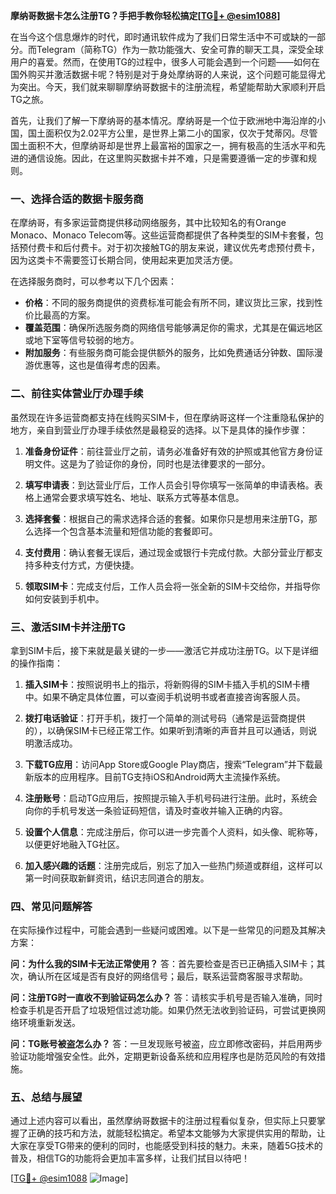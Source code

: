 **摩纳哥数据卡怎么注册TG？手把手教你轻松搞定[[TG💪+ @esim1088](https://t.me/s/esim1088)]**

在当今这个信息爆炸的时代，即时通讯软件成为了我们日常生活中不可或缺的一部分。而Telegram（简称TG）作为一款功能强大、安全可靠的聊天工具，深受全球用户的喜爱。然而，在使用TG的过程中，很多人可能会遇到一个问题——如何在国外购买并激活数据卡呢？特别是对于身处摩纳哥的人来说，这个问题可能显得尤为突出。今天，我们就来聊聊摩纳哥数据卡的注册流程，希望能帮助大家顺利开启TG之旅。

首先，让我们了解一下摩纳哥的基本情况。摩纳哥是一个位于欧洲地中海沿岸的小国，国土面积仅为2.02平方公里，是世界上第二小的国家，仅次于梵蒂冈。尽管国土面积不大，但摩纳哥却是世界上最富裕的国家之一，拥有极高的生活水平和先进的通信设施。因此，在这里购买数据卡并不难，只是需要遵循一定的步骤和规则。

### 一、选择合适的数据卡服务商

在摩纳哥，有多家运营商提供移动网络服务，其中比较知名的有Orange Monaco、Monaco Telecom等。这些运营商都提供了各种类型的SIM卡套餐，包括预付费卡和后付费卡。对于初次接触TG的朋友来说，建议优先考虑预付费卡，因为这类卡不需要签订长期合同，使用起来更加灵活方便。

在选择服务商时，可以参考以下几个因素：
- **价格**：不同的服务商提供的资费标准可能会有所不同，建议货比三家，找到性价比最高的方案。
- **覆盖范围**：确保所选服务商的网络信号能够满足你的需求，尤其是在偏远地区或地下室等信号较弱的地方。
- **附加服务**：有些服务商可能会提供额外的服务，比如免费通话分钟数、国际漫游优惠等，这也是值得考虑的因素。

### 二、前往实体营业厅办理手续

虽然现在许多运营商都支持在线购买SIM卡，但在摩纳哥这样一个注重隐私保护的地方，亲自到营业厅办理手续依然是最稳妥的选择。以下是具体的操作步骤：

1. **准备身份证件**：前往营业厅之前，请务必准备好有效的护照或其他官方身份证明文件。这是为了验证你的身份，同时也是法律要求的一部分。

2. **填写申请表**：到达营业厅后，工作人员会引导你填写一张简单的申请表格。表格上通常会要求填写姓名、地址、联系方式等基本信息。

3. **选择套餐**：根据自己的需求选择合适的套餐。如果你只是想用来注册TG，那么选择一个包含基本流量和短信功能的套餐即可。

4. **支付费用**：确认套餐无误后，通过现金或银行卡完成付款。大部分营业厅都支持多种支付方式，方便快捷。

5. **领取SIM卡**：完成支付后，工作人员会将一张全新的SIM卡交给你，并指导你如何安装到手机中。

### 三、激活SIM卡并注册TG

拿到SIM卡后，接下来就是最关键的一步——激活它并成功注册TG。以下是详细的操作指南：

1. **插入SIM卡**：按照说明书上的指示，将新购得的SIM卡插入手机的SIM卡槽中。如果不确定具体位置，可以查阅手机说明书或者直接咨询客服人员。

2. **拨打电话验证**：打开手机，拨打一个简单的测试号码（通常是运营商提供的），以确保SIM卡已经正常工作。如果听到清晰的声音并且可以通话，则说明激活成功。

3. **下载TG应用**：访问App Store或Google Play商店，搜索“Telegram”并下载最新版本的应用程序。目前TG支持iOS和Android两大主流操作系统。

4. **注册账号**：启动TG应用后，按照提示输入手机号码进行注册。此时，系统会向你的手机号发送一条验证码短信，请及时查收并输入正确的内容。

5. **设置个人信息**：完成注册后，你可以进一步完善个人资料，如头像、昵称等，以便更好地融入TG社区。

6. **加入感兴趣的话题**：注册完成后，别忘了加入一些热门频道或群组，这样可以第一时间获取新鲜资讯，结识志同道合的朋友。

### 四、常见问题解答

在实际操作过程中，可能会遇到一些疑问或困难。以下是一些常见的问题及其解决方案：

**问：为什么我的SIM卡无法正常使用？**
答：首先要检查是否已正确插入SIM卡；其次，确认所在区域是否有良好的网络信号；最后，联系运营商客服寻求帮助。

**问：注册TG时一直收不到验证码怎么办？**
答：请核实手机号是否输入准确，同时检查手机是否开启了垃圾短信过滤功能。如果仍然无法收到验证码，可尝试更换网络环境重新发送。

**问：TG账号被盗怎么办？**
答：一旦发现账号被盗，应立即修改密码，并启用两步验证功能增强安全性。此外，定期更新设备系统和应用程序也是防范风险的有效措施。

### 五、总结与展望

通过上述内容可以看出，虽然摩纳哥数据卡的注册过程看似复杂，但实际上只要掌握了正确的技巧和方法，就能轻松搞定。希望本文能够为大家提供实用的帮助，让大家在享受TG带来的便利的同时，也能感受到科技的魅力。未来，随着5G技术的普及，相信TG的功能将会更加丰富多样，让我们拭目以待吧！

[[TG💪+ @esim1088](https://t.me/s/esim1088) ![Image](https://i.postimg.cc/4NQfJmqS/Snipaste-2025-05-13-00-14-12.png)]